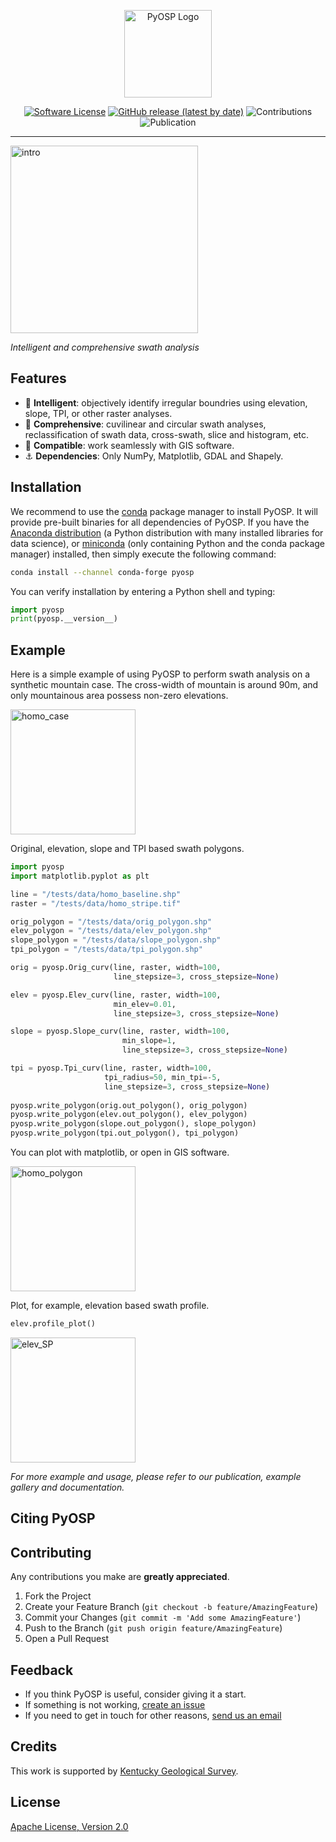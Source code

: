 <p align="center">
  <img alt="PyOSP Logo" src="https://i.imgur.com/KNdbtaJ.png" height="140" /></p>
  <p align="center">
    <a href="/LICENSE"><img alt="Software License" src="https://img.shields.io/github/license/yzh211/PyOSP?style=flat-square"></a>
    <a href="/Release"><img alt="GitHub release (latest by date)" src="https://img.shields.io/github/v/release/yzh211/PyOSP?style=flat-square"></a>
    <img alt="Contributions" src="https://img.shields.io/badge/contributions-welcome-orange?style=flat-square"></a>
    <img alt="Publication" src="https://img.shields.io/badge/Publication-Geomorphology-blue?style=flat-square"></a>
  </p>
</p>

---

<img alt="intro" src="https://i.imgur.com/7jkyyog.gif" height="300"/></p>
_Intelligent and comprehensive swath analysis_

## Features

- :gem: **Intelligent**: objectively identify irregular boundries using elevation, slope, TPI, or other raster analyses.
- :milky_way: **Comprehensive**: cuvilinear and circular swath analyses, reclassification of swath data, cross-swath, slice and histogram, etc.  
- :two_women_holding_hands: **Compatible**: work seamlessly with GIS software.
- :anchor: **Dependencies**: Only NumPy, Matplotlib, GDAL and Shapely.

## Installation
We recommend to use the [conda](https://conda.io/en/latest/) package manager to install PyOSP. It will provide pre-built binaries for all dependencies of PyOSP. If you have the [Anaconda distribution](https://www.anaconda.com/) (a Python distribution with many installed libraries for data science), or [miniconda](https://docs.conda.io/en/latest/miniconda.html) (only containing Python and the conda package manager) installed, then simply execute the following command:

```bash
conda install --channel conda-forge pyosp 
```

You can verify installation by entering a Python shell and typing:

```python
import pyosp
print(pyosp.__version__)
```

## Example
Here is a simple example of using PyOSP to perform swath analysis on a synthetic mountain case. The cross-width of mountain is around 90m, and only mountainous area possess non-zero elevations. 

<img alt="homo_case" src="https://i.imgur.com/nSFSqxo.png" height="200"/></p>

Original, elevation, slope and TPI based swath polygons.

```python
import pyosp
import matplotlib.pyplot as plt

line = "/tests/data/homo_baseline.shp"
raster = "/tests/data/homo_stripe.tif"

orig_polygon = "/tests/data/orig_polygon.shp"
elev_polygon = "/tests/data/elev_polygon.shp"
slope_polygon = "/tests/data/slope_polygon.shp"
tpi_polygon = "/tests/data/tpi_polygon.shp"

orig = pyosp.Orig_curv(line, raster, width=100,
                       line_stepsize=3, cross_stepsize=None)

elev = pyosp.Elev_curv(line, raster, width=100,
                       min_elev=0.01,
                       line_stepsize=3, cross_stepsize=None)

slope = pyosp.Slope_curv(line, raster, width=100,
                         min_slope=1,
                         line_stepsize=3, cross_stepsize=None)

tpi = pyosp.Tpi_curv(line, raster, width=100,
                     tpi_radius=50, min_tpi=-5,
                     line_stepsize=3, cross_stepsize=None)
                
pyosp.write_polygon(orig.out_polygon(), orig_polygon)
pyosp.write_polygon(elev.out_polygon(), elev_polygon)
pyosp.write_polygon(slope.out_polygon(), slope_polygon)
pyosp.write_polygon(tpi.out_polygon(), tpi_polygon)
```

You can plot with matplotlib, or open in GIS software.

<img alt="homo_polygon" src="https://i.imgur.com/nLgQEsJ.jpg" height="200"/></p>

Plot, for example, elevation based swath profile.

```python
elev.profile_plot()
```

<img alt="elev_SP" src="https://i.imgur.com/0taXAhF.jpg.jpg" height="200"/></p>

_For more example and usage, please refer to our publication, example gallery and documentation._

## Citing PyOSP

## Contributing

Any contributions you make are **greatly appreciated**.

1. Fork the Project
2. Create your Feature Branch (`git checkout -b feature/AmazingFeature`)
3. Commit your Changes (`git commit -m 'Add some AmazingFeature'`)
4. Push to the Branch (`git push origin feature/AmazingFeature`)
5. Open a Pull Request

## Feedback

- If you think PyOSP is useful, consider giving it a start.
- If something is not working, [create an issue](https://github.com/PyOSP-devs/PyOSP/issues/new)
- If you need to get in touch for other reasons, [send us an email](yichuan211@gmail.com)

## Credits
This work is supported by [Kentucky Geological Survey](https://www.uky.edu/KGS/).

## License
[Apache License, Version 2.0](https://github.com/PyOSP-devs/PyOSP/blob/master/LICENSE)
